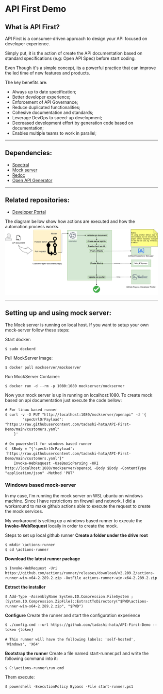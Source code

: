 # API First Demo
## What is API First?
API First is a consumer-driven approach to design your API focused on developer experience. 

Simply put, it is the action of create the API documentation based on standard specifications (e.g: Open API Spec) before start coding.

Even Though it's a simple concept, its a powerful practice that can improve the led time of new features and products.

The key benefits are:
- Always up to date specification;
- Better developer experience;
- Enforcement of API Governance;
- Reduce duplicated functionalities;
- Cohesive documentation and standards;
- Leverage DevOps to speed-up development;
- Decreased development effort by generation code based on  documentation;
- Enables multiple teams to work in parallel;

----------------------------

## Dependencies:
- [Spectral](https://github.com/stoplightio/spectral)
- [Mock server](https://www.mock-server.com/#what-is-mockserver)
- [Redoc](https://github.com/Redocly/redoc)
- [Open API Generator](https://openapi-generator.tech/)

----------------------------

## Related repositories:
- [Developer Portal](https://github.com/tadashi-hata/API-First-Developer-Portal)


The diagram bellow show how actions are executed and how the automation process works.
![Actions workflow](./images/API%20First%20example-Demo%20workflow.png)

------------------------------

## Setting up and using mock server:
The Mock server is running on local host. If you want to setup your own mock-server follow these steps:

Start docker:

    $ sudo dockerd

Pull MockServer Image:

    $ docker pull mockserver/mockserver

Run MockServer Container:

    $ docker run -d --rm -p 1080:1080 mockserver/mockserver

Now your mock server is up in running on localhost:1080.
To create mock based on api documentation just execute the code bellow:
    
    # For linux based runner
    $ curl -v -X PUT "http://localhost:1080/mockserver/openapi" -d '{
            "specUrlOrPayload": "https://raw.githubusercontent.com/tadashi-hata/API-First-Demo/main/customers.yaml"
        }'

    # On powershell for windows based runner
    $  $Body = "{'specUrlOrPayload': 'https://raw.githubusercontent.com/tadashi-hata/API-First-Demo/main/customers.yaml'}"
        Invoke-WebRequest -UseBasicParsing -URI http://localhost:1080/mockserver/openapi -Body $Body -ContentType "application/json" -Method 'PUT'


### Windows based mock-server
In my case, I'm running the mock server on WSL ubuntu on windows machine.
Since I have restrictions on firewall and network, I did a workaround to make github actions able to execute the request to create the mock services.

My workaround is setting up a windows based runner to execute the **Invoke-WebRequest** locally in order to create the mock.

Steps to set up local github runner
**Create a folder under the drive root**

    $ mkdir \actions-runner
    $ cd \actions-runner

**Download the latest runner package**

    $ Invoke-WebRequest -Uri https://github.com/actions/runner/releases/download/v2.289.2/actions-runner-win-x64-2.289.2.zip -OutFile actions-runner-win-x64-2.289.2.zip

**Extract the installer**

    $ Add-Type -AssemblyName System.IO.Compression.FileSystem ;
    [System.IO.Compression.ZipFile]::ExtractToDirectory("$PWD\actions-runner-win-x64-2.289.2.zip", "$PWD")

**Configure**
Create the runner and start the configuration experience

    $ ./config.cmd --url https://github.com/tadashi-hata/API-First-Demo --token {token}

    # This runner will have the following labels: 'self-hosted', 'Windows', 'X64'

**Bootstrap the runner**
Create a file named start-runner.ps1 and write the following command into it:
    
    $ C:\actions-runner\run.cmd

Them execute:

    $ powershell -ExecutionPolicy Bypass -File start-runner.ps1



